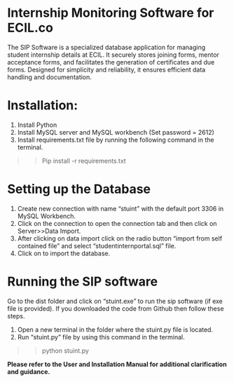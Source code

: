 # **Internship Monitoring Software for ECIL.co**

The SIP Software is a specialized database application for managing student internship details at ECIL. It securely stores joining forms, mentor acceptance forms, and facilitates the generation of certificates and due forms. Designed for simplicity and reliability, it ensures efficient data handling and documentation.

# **Installation:**
1)	Install Python
2)	Install MySQL server and MySQL workbench (Set password = 2612)
3)	Install requirements.txt file by running the following command in the terminal.
>> Pip install -r requirements.txt

# **Setting up the Database** 
1)	Create new connection with name “stuint” with the default port 3306 in MySQL Workbench.
2)	Click on the connection to open the connection tab and then click on Server>>Data Import.
3)  After clicking on data import click on the radio button “import from self contained file” and select “studentinternportal.sql” file.
4)  Click on <start import> to import the database.
   
# **Running the SIP software**
Go to the dist folder and click on “stuint.exe” to run the sip software (if exe file is provided).
If you downloaded the code from Github then follow these steps.
  1.	Open a new terminal in the folder where the stuint.py file is located.
  2.	Run “stuint.py” file by using this command in the terminal.
  >> python stuint.py


**Please refer to the User and Installation Manual for additional clarification and guidance.**
